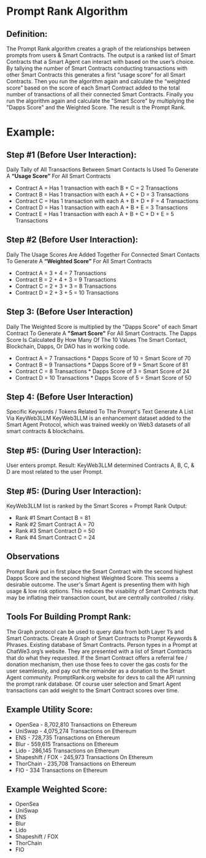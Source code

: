 # Prompt Rank Algorithm

## Definition: 
The Prompt Rank algorithm creates a graph of the relationships between prompts from users & Smart Contracts. The output is a ranked list of Smart Contracts that a Smart Agent can interact with based on the user’s choice. By tallying the number of Smart Contracts conducting transactions with other Smart Contracts this generates a first “usage score” for all Smart Contracts. Then you run the algorithm again and calculate the “weighted score” based on the score of each Smart Contract added to the total number of transactions of all their connected Smart Contracts. Finally you run the algorithm again and calculate the "Smart Score" by multiplying the "Dapps Score" and the Weighted Score. The result is the Prompt Rank. 

# Example:

## Step #1 (Before User Interaction): 
Daily Tally of All Transactions Between Smart Contacts Is Used To Generate A **“Usage Score”** For All Smart Contracts
- Contract A = Has 1 transaction with each B + C = 2 Transactions
- Contract B = Has 1 transaction with each A + C + D = 3 Transactions
- Contract C = Has 1 transaction with each A + B + D + F = 4 Transactions
- Contract D = Has 1 transaction with each A + B + E = 3 Transactions
- Contract E = Has 1 transaction with each A + B + C + D + E = 5 Transactions

## Step #2 (Before User Interaction): 
Daily The Usage Scores Are Added Together For Connected Smart Contacts To Generate A **“Weighted Score”** For All Smart Contracts
- Contract A = 3 + 4 = 7 Transactions  
- Contract B = 2 + 4 + 3 = 9 Transactions 
- Contract C = 2 + 3 + 3 = 8 Transactions
- Contract D = 2 + 3 + 5 = 10 Transactions

## Step 3: (Before User Interaction)
Daily The Weighted Score is multiplied by the "Dapps Score" of each Smart Contract To Generate A **"Smart Score"** For All Smart Contracts.
The Dapps Score Is Calculated By How Many Of The 10 Values The Smart Contact, Blockchain, Dapps, Or DAO has in working code.
- Contract A = 7 Transactions * Dapps Score of 10 = Smart Score of 70 
- Contract B = 9 Transactions * Dapps Score of 9 = Smart Score of 81 
- Contract C = 8 Transactions * Dapps Score of 3 = Smart Score of 24 
- Contract D = 10 Transactions * Dapps Score of 5 = Smart Score of 50

## Step 4: (Before User Interaction)
Specific Keywords / Tokens Related To The Prompt's Text Generate A List Via KeyWeb3LLM
KeyWeb3LLM is an enhancement dataset added to the Smart Agent Protocol, which was trained weekly on Web3 datasets of all smart contracts & blockchains.

## Step #5: (During User Interaction): 
User enters prompt.
Result: KeyWeb3LLM determined Contracts A, B, C, & D are most related to the user Prompt.

## Step #5: (During User Interaction): 
KeyWeb3LLM list is ranked by the Smart Scores = Prompt Rank Output:
- Rank #1 Smart Contact B = 81
- Rank #2 Smart Contract A = 70 
- Rank #3 Smart Contract D = 50
- Rank #4 Smart Contract C = 24

## Observations
Prompt Rank put in first place the Smart Contract with the second highest Dapps Score and the second highest Weighted Score.
This seems a desirable outcome. The user's Smart Agent is presenting them with high usage & low risk options. This reduces the visability of Smart Contracts that may be inflating their transaction count, but are centrally controlled / risky.

## Tools For Building Prompt Rank:
The Graph protocol can be used to query data from both Layer 1’s and Smart Contracts. Create A Graph of Smart Contracts to Prompt Keywords & Phrases. Existing database of Smart Contracts. Person types in a Prompt at ChatWe3.org’s website. They are presented with a list of Smart Contracts that do what they requested. If the Smart Contract offers a referral fee / donation mechanism, then use those fees to cover the gas costs for the user seamlessly, and pay out the remainder as a donation to the Smart Agent community. PromptRank.org website for devs to call the API running the prompt rank database. Of course user selection and Smart Agent transactions can add weight to the Smart Contract scores over time.

## Example Utility Score:
- OpenSea - 8,702,810 Transactions on Ethereum
- UniSwap - 4,075,274 Transactions on Ethereum
- ENS - 728,735 Transactions on Ethereum
- Blur - 559,615 Transactions on Ethereum
- Lido - 286,145 Transactions on Ethereum
- Shapeshift / FOX - 245,973 Transactions On Ethereum
- ThorChain - 235,708 Transactions on Ethereum
- FIO - 334 Transactions on Ethereum

## Example Weighted Score:
- OpenSea
- UniSwap 
- ENS
- Blur 
- Lido 
- Shapeshift / FOX
- ThorChain
- FIO
